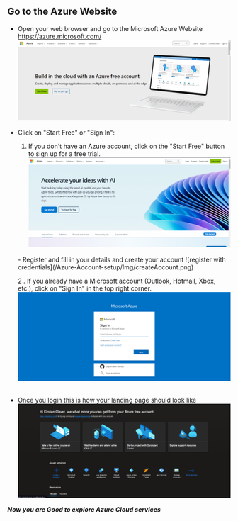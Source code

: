 ## Go to the Azure Website
- Open your web browser and go to the Microsoft Azure Website <br> https://azure.microsoft.com/ 
![azurehomepage](/Azure-Account-setup/Img/Azurehomepage.png) 
- Click on "Start Free" or "Sign In":

  1.  If you don't have an Azure account, click on the "Start Free" button to sign up for a free trial.
  ![start free](/Azure-Account-setup/Img/Startfreeindication.png) 
     <br> 
  - Register and fill in your details and create your account  ![register with credentials](/Azure-Account-setup/Img/createAccount.png) 
    
    <br>

  2 . If you already have a Microsoft account (Outlook, Hotmail, Xbox, etc.), click on "Sign In" in the top right corner. 
         ![signin](/Azure-Account-setup/Img/Signin.png) 
        <br>
        <br>
- Once you login this is how your landing page should look like 
       ![Landpage](/Azure-Account-setup/Img/loggedinlandingpage.png) 

 ***Now you are Good to explore Azure Cloud services***
  